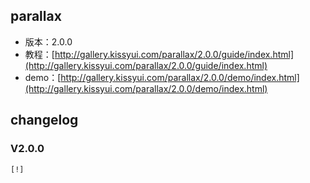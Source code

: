 ## parallax

* 版本：2.0.0
* 教程：[http://gallery.kissyui.com/parallax/2.0.0/guide/index.html](http://gallery.kissyui.com/parallax/2.0.0/guide/index.html)
* demo：[http://gallery.kissyui.com/parallax/2.0.0/demo/index.html](http://gallery.kissyui.com/parallax/2.0.0/demo/index.html)

## changelog

### V2.0.0

    [!]


